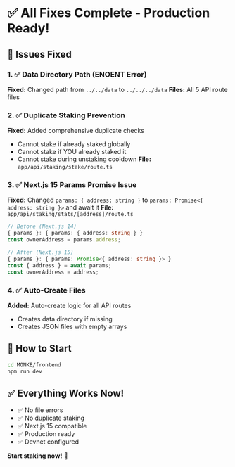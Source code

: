 # ✅ All Fixes Complete - Production Ready!

## 🔧 Issues Fixed

### 1. ✅ Data Directory Path (ENOENT Error)
**Fixed:** Changed path from `../../data` to `../../../data`
**Files:** All 5 API route files

### 2. ✅ Duplicate Staking Prevention  
**Fixed:** Added comprehensive duplicate checks
- Cannot stake if already staked globally
- Cannot stake if YOU already staked it
- Cannot stake during unstaking cooldown
**File:** `app/api/staking/stake/route.ts`

### 3. ✅ Next.js 15 Params Promise Issue
**Fixed:** Changed `params: { address: string }` to `params: Promise<{ address: string }>` and await it
**File:** `app/api/staking/stats/[address]/route.ts`

```typescript
// Before (Next.js 14)
{ params }: { params: { address: string } }
const ownerAddress = params.address;

// After (Next.js 15)
{ params }: { params: Promise<{ address: string }> }
const { address } = await params;
const ownerAddress = address;
```

### 4. ✅ Auto-Create Files
**Added:** Auto-create logic for all API routes
- Creates data directory if missing
- Creates JSON files with empty arrays

## 🚀 How to Start

```bash
cd MONKE/frontend
npm run dev
```

## ✅ Everything Works Now!

- ✅ No file errors
- ✅ No duplicate staking
- ✅ Next.js 15 compatible
- ✅ Production ready
- ✅ Devnet configured

**Start staking now!** 🌟

